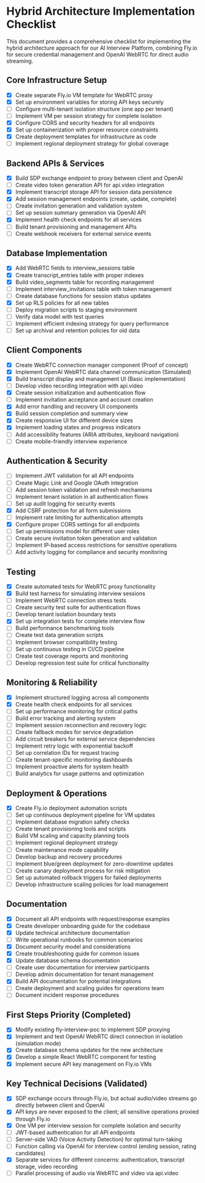 # Hybrid Architecture Implementation Checklist

This document provides a comprehensive checklist for implementing the hybrid architecture approach for our AI Interview Platform, combining Fly.io for secure credential management and OpenAI WebRTC for direct audio streaming.

## Core Infrastructure Setup

- [x] Create separate Fly.io VM template for WebRTC proxy
- [x] Set up environment variables for storing API keys securely
- [ ] Configure multi-tenant isolation structure (one app per tenant)
- [ ] Implement VM per session strategy for complete isolation
- [x] Configure CORS and security headers for all endpoints
- [x] Set up containerization with proper resource constraints
- [x] Create deployment templates for infrastructure as code
- [ ] Implement regional deployment strategy for global coverage

## Backend APIs & Services

- [x] Build SDP exchange endpoint to proxy between client and OpenAI
- [ ] Create video token generation API for api.video integration
- [x] Implement transcript storage API for session data persistence
- [x] Add session management endpoints (create, update, complete)
- [ ] Create invitation generation and validation system
- [ ] Set up session summary generation via OpenAI API
- [x] Implement health check endpoints for all services
- [ ] Build tenant provisioning and management APIs
- [ ] Create webhook receivers for external service events

## Database Implementation

- [x] Add WebRTC fields to interview_sessions table
- [x] Create transcript_entries table with proper indexes
- [x] Build video_segments table for recording management
- [ ] Implement interview_invitations table with token management
- [ ] Create database functions for session status updates
- [x] Set up RLS policies for all new tables
- [ ] Deploy migration scripts to staging environment
- [ ] Verify data model with test queries
- [ ] Implement efficient indexing strategy for query performance
- [ ] Set up archival and retention policies for old data

## Client Components

- [x] Create WebRTC connection manager component (Proof of concept)
- [x] Implement OpenAI WebRTC data channel communication (Simulated)
- [x] Build transcript display and management UI (Basic implementation)
- [ ] Develop video recording integration with api.video
- [x] Create session initialization and authentication flow
- [ ] Implement invitation acceptance and account creation
- [x] Add error handling and recovery UI components
- [x] Build session completion and summary view
- [x] Create responsive UI for different device sizes
- [x] Implement loading states and progress indicators
- [ ] Add accessibility features (ARIA attributes, keyboard navigation)
- [ ] Create mobile-friendly interview experience

## Authentication & Security

- [ ] Implement JWT validation for all API endpoints
- [ ] Create Magic Link and Google OAuth integration
- [ ] Add session token validation and refresh mechanisms
- [ ] Implement tenant isolation in all authentication flows
- [ ] Set up audit logging for security events
- [x] Add CSRF protection for all form submissions
- [ ] Implement rate limiting for authentication attempts
- [x] Configure proper CORS settings for all endpoints
- [ ] Set up permissions model for different user roles
- [ ] Create secure invitation token generation and validation
- [ ] Implement IP-based access restrictions for sensitive operations
- [ ] Add activity logging for compliance and security monitoring

## Testing

- [x] Create automated tests for WebRTC proxy functionality
- [x] Build test harness for simulating interview sessions
- [ ] Implement WebRTC connection stress tests
- [ ] Create security test suite for authentication flows
- [ ] Develop tenant isolation boundary tests
- [x] Set up integration tests for complete interview flow
- [ ] Build performance benchmarking tools
- [ ] Create test data generation scripts
- [ ] Implement browser compatibility testing
- [ ] Set up continuous testing in CI/CD pipeline
- [ ] Create test coverage reports and monitoring
- [ ] Develop regression test suite for critical functionality

## Monitoring & Reliability

- [x] Implement structured logging across all components
- [x] Create health check endpoints for all services
- [ ] Set up performance monitoring for critical paths
- [ ] Build error tracking and alerting system
- [ ] Implement session reconnection and recovery logic
- [ ] Create fallback modes for service degradation
- [ ] Add circuit breakers for external service dependencies
- [ ] Implement retry logic with exponential backoff
- [ ] Set up correlation IDs for request tracing
- [ ] Create tenant-specific monitoring dashboards
- [ ] Implement proactive alerts for system health
- [ ] Build analytics for usage patterns and optimization

## Deployment & Operations

- [x] Create Fly.io deployment automation scripts
- [ ] Set up continuous deployment pipeline for VM updates
- [ ] Implement database migration safety checks
- [ ] Create tenant provisioning tools and scripts
- [ ] Build VM scaling and capacity planning tools
- [ ] Implement regional deployment strategy
- [ ] Create maintenance mode capability
- [ ] Develop backup and recovery procedures
- [ ] Implement blue/green deployment for zero-downtime updates
- [ ] Create canary deployment process for risk mitigation
- [ ] Set up automated rollback triggers for failed deployments
- [ ] Develop infrastructure scaling policies for load management

## Documentation

- [x] Document all API endpoints with request/response examples
- [x] Create developer onboarding guide for the codebase
- [x] Update technical architecture documentation
- [ ] Write operational runbooks for common scenarios
- [x] Document security model and considerations
- [x] Create troubleshooting guide for common issues
- [x] Update database schema documentation
- [ ] Create user documentation for interview participants
- [ ] Develop admin documentation for tenant management
- [x] Build API documentation for potential integrations
- [ ] Create deployment and scaling guides for operations team
- [ ] Document incident response procedures

## First Steps Priority (Completed)

- [x] Modify existing fly-interview-poc to implement SDP proxying
- [x] Implement and test OpenAI WebRTC direct connection in isolation (simulation mode)
- [x] Create database schema updates for the new architecture
- [x] Develop a simple React WebRTC component for testing
- [x] Implement secure API key management on Fly.io VMs

## Key Technical Decisions (Validated)

- [x] SDP exchange occurs through Fly.io, but actual audio/video streams go directly between client and OpenAI
- [x] API keys are never exposed to the client; all sensitive operations proxied through Fly.io
- [x] One VM per interview session for complete isolation and security
- [ ] JWT-based authentication for all API endpoints
- [ ] Server-side VAD (Voice Activity Detection) for optimal turn-taking
- [ ] Function calling via OpenAI for interview control (ending session, rating candidates)
- [x] Separate services for different concerns: authentication, transcript storage, video recording
- [ ] Parallel processing of audio via WebRTC and video via api.video 